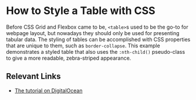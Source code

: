 # How to Style a Table with CSS

Before CSS Grid and Flexbox came to be, `<table>`s used to be the go-to for webpage layout, but nowadays they should only be used for presenting tabular data. The styling of tables can be accomplished with CSS properties that are unique to them, such as `border-collapse`. This example demonstrates a styled table that also uses the `:nth-child()` pseudo-class to give a more readable, zebra-striped appearance.

## Relevant Links

- [The tutorial on DigitalOcean](https://www.digitalocean.com/community/tutorials/how-to-style-a-table-with-css)
